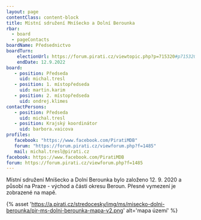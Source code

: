 ```yaml
---
layout: page
contentClass: content-block
title: Místní sdružení Mníšecko a Dolní Berounka
rbar:
  - board
  - pageContacts
boardName: Předsednictvo
boardTurn:
    electionUrl: https://forum.pirati.cz/viewtopic.php?p=715320#p715320
    endDate: 12.9.2022
board:
   - position: Předseda
     uid: michal.tresl
   - position: 1. místopředseda
     uid: martin.karim
   - position: 2. místopředseda
     uid: ondrej.klimes
contactPersons:
   - position: Předseda
     uid: michal.tresl
   - position: Krajský koordinátor
     uid: barbora.vaicova
profiles:
   facebook: "https://www.facebook.com/PiratiMDB"
   forum: "https://forum.pirati.cz/viewforum.php?f=1485"
   mail: michal.tresl@pirati.cz
facebook: https://www.facebook.com/PiratiMDB
forum: https://forum.pirati.cz/viewforum.php?f=1485
---
```


Místní sdružení Mníšecko a Dolní Berounka bylo založeno 12. 9. 2020 a působí na Praze - východ a části okresu Beroun. Přesné vymezení je zobrazené na mapě. 

{% asset 'https://a.pirati.cz/stredocesky/img/ms/misecko-dolni-berounka/pir-ms-dolni-berounka-mapa-v2.png' alt='mapa území' %}

